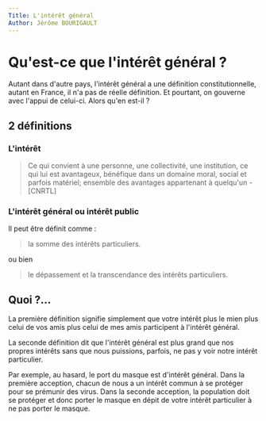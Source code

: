 ```yaml
---
Title: L'intérêt général
Author: Jérôme BOURIGAULT
---
```


# Qu'est-ce que l'intérêt général ?
Autant dans d'autre pays, l'intérêt général a une définition constitutionnelle, autant en France, il n'a pas de réelle définition. Et pourtant, on gouverne avec l'appui de celui-ci.
Alors qu'en est-il ?

## 2 définitions
### L'intérêt 
> Ce qui convient à une personne, une collectivité, une institution, ce qui lui est avantageux, bénéfique dans un domaine moral, social et parfois matériel; ensemble des avantages appartenant à quelqu'un - [CNRTL]

### L'intérêt général ou intérêt public
Il peut être définit comme :
> la somme des intérêts particuliers.

ou bien 
> le dépassement et la transcendance des intérêts particuliers.

## Quoi ?...
La première définition signifie simplement que votre intérêt plus le mien plus celui de vos amis plus celui de mes amis participent à l'intérêt général. 

La seconde définition dit que l'intérêt général est plus grand que nos propres intérêts sans que nous puissions, parfois, ne pas y voir notre intérêt particulier.

Par exemple, au hasard, le port du masque est d'intérêt général. Dans la première acception, chacun de nous a un intérêt commun à se protéger pour se prémunir des virus.
Dans la seconde acception, la population doit se protéger et donc porter le masque en dépit de votre intérêt particulier à ne pas porter le masque.
